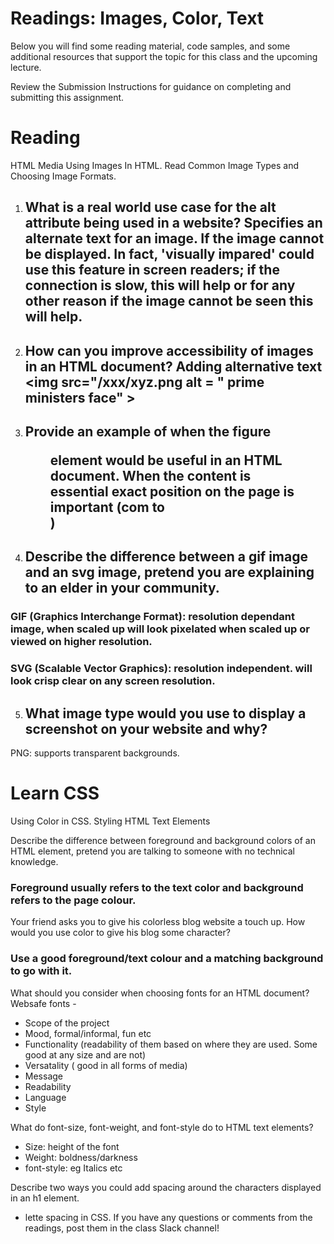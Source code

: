 

# Readings: Images, Color, Text
Below you will find some reading material, code samples, and some additional resources that support the topic for this class and the upcoming lecture.

Review the Submission Instructions for guidance on completing and submitting this assignment.

# Reading
HTML Media
Using Images In HTML. Read Common Image Types and Choosing Image Formats.

1.  ## What is a real world use case for the alt attribute being used in a website? Specifies an alternate text for an image.  If the image cannot be displayed. In fact, 'visually impared' could use this feature in screen readers; if the connection is slow, this will help or for any other reason if the image cannot be seen this will help. 
2.  ## How can you improve accessibility of images in an HTML document? Adding alternative text  <img src="/xxx/xyz.png alt = " prime ministers face" >
3. ## Provide an example of when the figure <figure> element would be useful in an HTML document. When the content is essential exact position on the page is important (com  to <aside>)
4. ## Describe the difference between a gif image and an svg image, pretend you are explaining to an elder in your community.
### GIF (Graphics Interchange Format): resolution dependant image, when scaled up will look pixelated when scaled up or viewed on higher resolution.
### SVG (Scalable Vector Graphics): resolution independent. will look crisp clear on any screen resolution.

5. ## What image type would you use to display a screenshot on your website and why?
PNG: supports transparent backgrounds.

# Learn CSS
Using Color in CSS. Styling HTML Text Elements

Describe the difference between foreground and background colors of an HTML element, pretend you are talking to someone with no technical knowledge.
### Foreground usually refers to the text color and background refers to the page colour.

Your friend asks you to give his colorless blog website a touch up. How would you use color to give his blog some character?
### Use a good foreground/text colour and a matching background to go with it.

What should you consider when choosing fonts for an HTML document? Websafe fonts - 
- Scope of the project
- Mood, formal/informal, fun etc
- Functionality (readability of them based on where they are used.  Some good at any size and are not)
- Versatality ( good in all forms of media)
- Message
- Readability
- Language
- Style 

What do font-size, font-weight, and font-style do to HTML text elements?
- Size: height of the font
- Weight: boldness/darkness
- font-style: eg Italics etc

Describe two ways you could add spacing around the characters displayed in an h1 element.
- lette spacing in CSS.
If you have any questions or comments from the readings, post them in the class Slack channel!